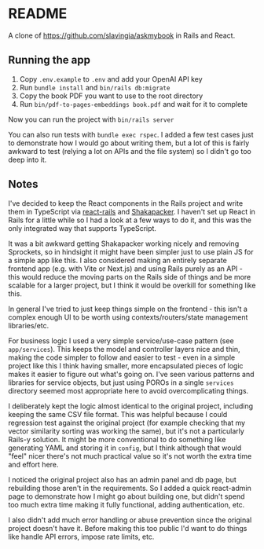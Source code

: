 # README

A clone of https://github.com/slavingia/askmybook in Rails and React.

## Running the app

1. Copy `.env.example` to `.env` and add your OpenAI API key
2. Run `bundle install` and `bin/rails db:migrate`
3. Copy the book PDF you want to use to the root directory
4. Run `bin/pdf-to-pages-embeddings book.pdf` and wait for it to complete

Now you can run the project with `bin/rails server`

You can also run tests with `bundle exec rspec`. I added a few test cases just to demonstrate how I would go about writing them, but a lot of this is fairly awkward to test (relying a lot on APIs and the file system) so I didn't go too deep into it.

## Notes

I've decided to keep the React components in the Rails project and write them in TypeScript via [react-rails](https://github.com/reactjs/react-rails/tree/master) and [Shakapacker](https://github.com/shakacode/shakapacker). I haven't set up React in Rails for a little while so I had a look at a few ways to do it, and this was the only integrated way that supports TypeScript.

It was a bit awkward getting Shakapacker working nicely and removing Sprockets, so in hindsight it might have been simpler just to use plain JS for a simple app like this. I also considered making an entirely separate frontend app (e.g. with Vite or Next.js) and using Rails purely as an API - this would reduce the moving parts on the Rails side of things and be more scalable for a larger project, but I think it would be overkill for something like this.

In general I've tried to just keep things simple on the frontend - this isn't a complex enough UI to be worth using contexts/routers/state management libraries/etc.

For business logic I used a very simple service/use-case pattern (see `app/services`). This keeps the model and controller layers nice and thin, making the code simpler to follow and easier to test - even in a simple project like this I think having smaller, more encapsulated pieces of logic makes it easier to figure out what's going on. I've seen various patterns and libraries for service objects, but just using POROs in a single `services` directory seemed most appropriate here to avoid overcomplicating things.

I deliberately kept the logic almost identical to the original project, including keeping the same CSV file format. This was helpful because I could regression test against the original project (for example checking that my vector similarity sorting was working the same), but it's not a particularly Rails-y solution. It might be more conventional to do something like generating YAML and storing it in `config`, but I think although that would "feel" nicer there's not much practical value so it's not worth the extra time and effort here.

I noticed the original project also has an admin panel and db page, but rebuilding those aren't in the requirements. So I added a quick react-admin page to demonstrate how I might go about building one, but didn't spend too much extra time making it fully functional, adding authentication, etc.

I also didn't add much error handling or abuse prevention since the original project doesn't have it. Before making this too public I'd want to do things like handle API errors, impose rate limits, etc.
